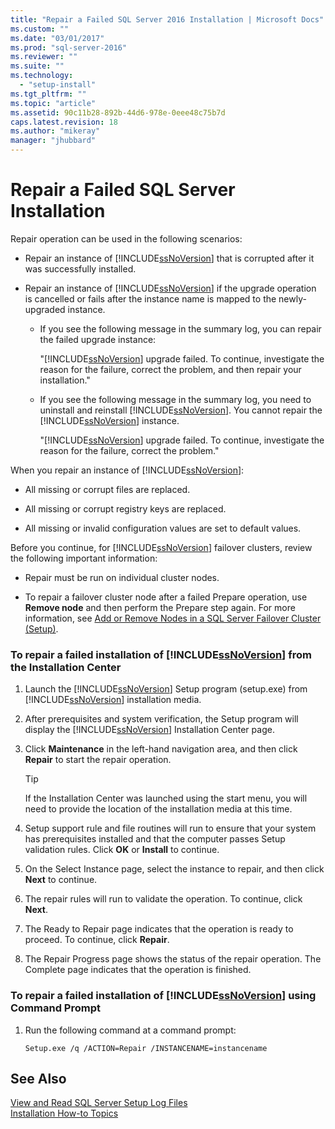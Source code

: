 ```yaml
---
title: "Repair a Failed SQL Server 2016 Installation | Microsoft Docs"
ms.custom: ""
ms.date: "03/01/2017"
ms.prod: "sql-server-2016"
ms.reviewer: ""
ms.suite: ""
ms.technology: 
  - "setup-install"
ms.tgt_pltfrm: ""
ms.topic: "article"
ms.assetid: 90c11b28-892b-44d6-978e-0eee48c75b7d
caps.latest.revision: 18
ms.author: "mikeray"
manager: "jhubbard"
---
```

# Repair a Failed SQL Server Installation
  Repair operation can be used in the following scenarios:  
  
-   Repair an instance of [!INCLUDE[ssNoVersion](../../../advanced-analytics/r-services/includes/ssnoversion-md.md)] that is corrupted after it was successfully installed.  
  
-   Repair an instance of [!INCLUDE[ssNoVersion](../../../advanced-analytics/r-services/includes/ssnoversion-md.md)] if the upgrade operation is cancelled or fails after the instance name is mapped to the newly-upgraded instance.  
  
    -   If you see the following message in the summary log, you can repair the failed upgrade instance:  
  
         "[!INCLUDE[ssNoVersion](../../../advanced-analytics/r-services/includes/ssnoversion-md.md)] upgrade failed. To continue, investigate the reason for the failure, correct the problem, and then repair your installation."  
  
    -   If you see the following message in the summary log, you need to uninstall and reinstall [!INCLUDE[ssNoVersion](../../../advanced-analytics/r-services/includes/ssnoversion-md.md)]. You cannot repair the [!INCLUDE[ssNoVersion](../../../advanced-analytics/r-services/includes/ssnoversion-md.md)] instance.  
  
         "[!INCLUDE[ssNoVersion](../../../advanced-analytics/r-services/includes/ssnoversion-md.md)] upgrade failed. To continue, investigate the reason for the failure, correct the problem."  
  
 When you repair an instance of [!INCLUDE[ssNoVersion](../../../advanced-analytics/r-services/includes/ssnoversion-md.md)]:  
  
-   All missing or corrupt files are replaced.  
  
-   All missing or corrupt registry keys are replaced.  
  
-   All missing or invalid configuration values are set to default values.  
  
 Before you continue, for [!INCLUDE[ssNoVersion](../../../advanced-analytics/r-services/includes/ssnoversion-md.md)] failover clusters, review the following important information:  
  
-   Repair must be run on individual cluster nodes.  
  
-   To repair a failover cluster node after a failed Prepare operation, use **Remove node** and then perform the Prepare step again. For more information, see [Add or Remove Nodes in a SQL Server Failover Cluster &#40;Setup&#41;](../../../sql-server/failover-clusters/install/add-or-remove-nodes-in-a-sql-server-failover-cluster-setup.md).  
  
### To repair a failed installation of [!INCLUDE[ssNoVersion](../../../advanced-analytics/r-services/includes/ssnoversion-md.md)] from the Installation Center  
  
1.  Launch the [!INCLUDE[ssNoVersion](../../../advanced-analytics/r-services/includes/ssnoversion-md.md)] Setup program (setup.exe) from [!INCLUDE[ssNoVersion](../../../advanced-analytics/r-services/includes/ssnoversion-md.md)] installation media.  
  
2.  After prerequisites and system verification, the Setup program will display the [!INCLUDE[ssNoVersion](../../../advanced-analytics/r-services/includes/ssnoversion-md.md)] Installation Center page.  
  
3.  Click **Maintenance** in the left-hand navigation area, and then click **Repair** to start the repair operation.  
  
    > [!TIP]  
    >  If the Installation Center was launched using the start menu, you will need to provide the location of the installation media at this time.  
  
4.  Setup support rule and file routines will run to ensure that your system has prerequisites installed and that the computer passes Setup validation rules. Click **OK** or **Install** to continue.  
  
5.  On the Select Instance page, select the instance to repair, and then click **Next** to continue.  
  
6.  The repair rules will run to validate the operation. To continue, click **Next**.  
  
7.  The Ready to Repair page indicates that the operation is ready to proceed. To continue, click **Repair**.  
  
8.  The Repair Progress page shows the status of the repair operation. The Complete page indicates that the operation is finished.  
  
### To repair a failed installation of [!INCLUDE[ssNoVersion](../../../advanced-analytics/r-services/includes/ssnoversion-md.md)] using Command Prompt  
  
1.  Run the following command at a command prompt:  
  
    ```  
    Setup.exe /q /ACTION=Repair /INSTANCENAME=instancename  
    ```  
  
## See Also  
 [View and Read SQL Server Setup Log Files](../../../database-engine/install/windows/view-and-read-sql-server-setup-log-files.md)   
 [Installation How-to Topics](../Topic/Installation%20How-to%20Topics.md)  
  
  